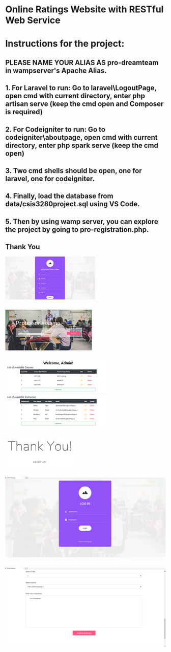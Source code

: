 # Online Ratings Website with RESTful Web Service


# Instructions for the project:

## PLEASE NAME YOUR ALIAS AS pro-dreamteam in wampserver's Apache Alias.

## 1. For Laravel to run: Go to laravel\LogoutPage, open cmd with current directory, enter php artisan serve (keep the cmd open and Composer is required)

## 2. For Codeigniter to run: Go to codeigniter\aboutpage, open cmd with current directory, enter php spark serve (keep the cmd open)

## 3. Two cmd shells should be open, one for laravel, one for codeigniter.

## 4. Finally, load the database from data/csis3280project.sql using VS Code.

## 5. Then by using wamp server, you can explore the project by going to pro-registration.php.

## Thank You

![](pics/one.png)
##
![](pics/two.png)
##
![](pics/three.png)
##
![](pics/four.png)
##
![](pics/five.png)
##
![](pics/six.png)

